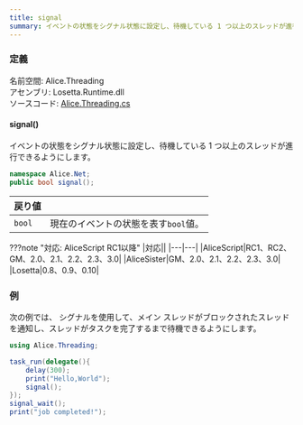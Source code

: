 ```yaml
---
title: signal
summary: イベントの状態をシグナル状態に設定し、待機している 1 つ以上のスレッドが進行できるようにします。
---
```


### 定義
名前空間: Alice.Threading<br/>
アセンブリ: Losetta.Runtime.dll<br/>
ソースコード: [Alice.Threading.cs](https://github.com/WSOFT-Project/Losetta/blob/master/Losetta.Runtime/Alice.Threading.cs)

#### signal()

イベントの状態をシグナル状態に設定し、待機している 1 つ以上のスレッドが進行できるようにします。

```cs title="AliceScript"
namespace Alice.Net;
public bool signal();
```

|戻り値| |
|-|-|
|`bool`|現在のイベントの状態を表す`bool`値。|

???note "対応: AliceScript RC1以降"
    |対応||
    |---|---|
    |AliceScript|RC1、RC2、GM、2.0、2.1、2.2、2.3、3.0|
    |AliceSister|GM、2.0、2.1、2.2、2.3、3.0|
    |Losetta|0.8、0.9、0.10|

### 例
次の例では、 シグナルを使用して、メイン スレッドがブロックされたスレッドを通知し、スレッドがタスクを完了するまで待機できるようにします。

```cs title="AliceScript"
using Alice.Threading;

task_run(delegate(){
    delay(300);
    print("Hello,World");
    signal();
});
signal_wait();
print("job completed!");
```
